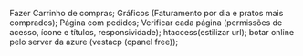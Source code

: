 Fazer Carrinho de compras;
Gráficos (Faturamento por dia e pratos mais comprados);
Página com pedidos;
Verificar cada página (permissões de acesso, ícone e títulos, responsividade);
htaccess(estilizar url);
botar online pelo server da azure (vestacp (cpanel free));